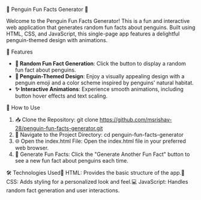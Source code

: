 🐧 Penguin Fun Facts Generator 🎉

Welcome to the Penguin Fun Facts Generator! This is a fun and interactive web application that generates random fun facts about penguins. Built using HTML, CSS, and JavaScript, this single-page app features a delightful penguin-themed design with animations.

🌟 Features

- **🎲 Random Fun Fact Generation**: Click the button to display a random fun fact about penguins.
- **🐧 Penguin-Themed Design**: Enjoy a visually appealing design with a penguin emoji and a color scheme inspired by penguins' natural habitat.
- **✨ Interactive Animations**: Experience smooth animations, including button hover effects and text scaling.

🚀 How to Use

1. 📥 Clone the Repository: 
   git clone https://github.com/msrishav-28/penguin-fun-facts-generator.git
2. 📂 Navigate to the Project Directory:
   cd penguin-fun-facts-generator
3. 🌐 Open the index.html File:
   Open the index.html file in your preferred web browser.
4. 🔄 Generate Fun Facts:
   Click the "Generate Another Fun Fact" button to see a new fun fact about penguins each time.

🛠️ Technologies Used📄 HTML: 
Provides the basic structure of the app.🎨 CSS: Adds styling for a personalized look and feel.💻 JavaScript: Handles random fact generation and user interactions.
